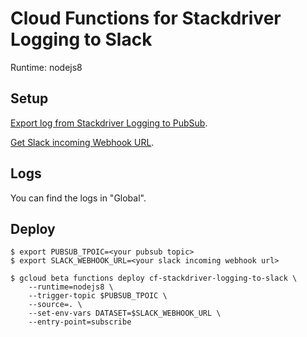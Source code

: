 # Cloud Functions for Stackdriver Logging to Slack

Runtime: nodejs8

## Setup

[Export log from Stackdriver Logging to PubSub](https://cloud.google.com/logging/docs/export/configure_export_v2).

[Get Slack incoming Webhook URL](https://api.slack.com/incoming-webhooks).

## Logs

You can find the logs in "Global".

## Deploy

```shell
$ export PUBSUB_TPOIC=<your pubsub topic>
$ export SLACK_WEBHOOK_URL=<your slack incoming webhook url>

$ gcloud beta functions deploy cf-stackdriver-logging-to-slack \
	--runtime=nodejs8 \
	--trigger-topic $PUBSUB_TPOIC \
	--source=. \
	--set-env-vars DATASET=$SLACK_WEBHOOK_URL \
	--entry-point=subscribe
```
